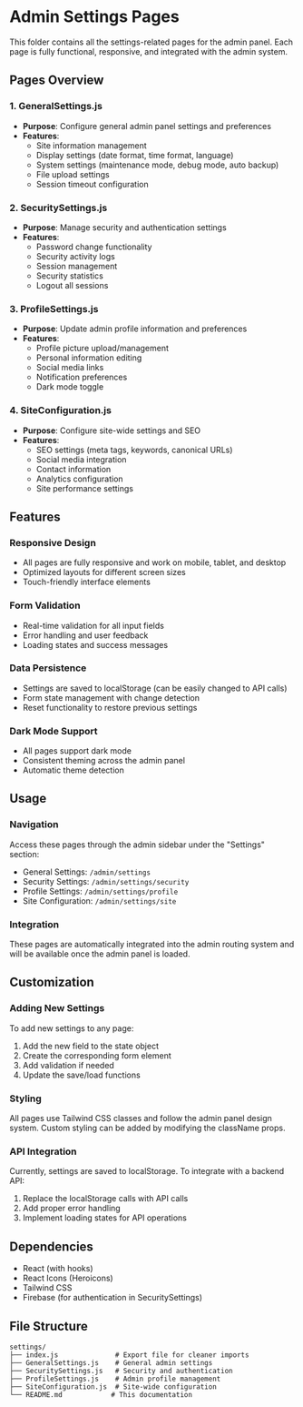 # Admin Settings Pages

This folder contains all the settings-related pages for the admin panel. Each page is fully functional, responsive, and integrated with the admin system.

## Pages Overview

### 1. GeneralSettings.js
- **Purpose**: Configure general admin panel settings and preferences
- **Features**:
  - Site information management
  - Display settings (date format, time format, language)
  - System settings (maintenance mode, debug mode, auto backup)
  - File upload settings
  - Session timeout configuration

### 2. SecuritySettings.js
- **Purpose**: Manage security and authentication settings
- **Features**:
  - Password change functionality
  - Security activity logs
  - Session management
  - Security statistics
  - Logout all sessions

### 3. ProfileSettings.js
- **Purpose**: Update admin profile information and preferences
- **Features**:
  - Profile picture upload/management
  - Personal information editing
  - Social media links
  - Notification preferences
  - Dark mode toggle

### 4. SiteConfiguration.js
- **Purpose**: Configure site-wide settings and SEO
- **Features**:
  - SEO settings (meta tags, keywords, canonical URLs)
  - Social media integration
  - Contact information
  - Analytics configuration
  - Site performance settings

## Features

### Responsive Design
- All pages are fully responsive and work on mobile, tablet, and desktop
- Optimized layouts for different screen sizes
- Touch-friendly interface elements

### Form Validation
- Real-time validation for all input fields
- Error handling and user feedback
- Loading states and success messages

### Data Persistence
- Settings are saved to localStorage (can be easily changed to API calls)
- Form state management with change detection
- Reset functionality to restore previous settings

### Dark Mode Support
- All pages support dark mode
- Consistent theming across the admin panel
- Automatic theme detection

## Usage

### Navigation
Access these pages through the admin sidebar under the "Settings" section:
- General Settings: `/admin/settings`
- Security Settings: `/admin/settings/security`
- Profile Settings: `/admin/settings/profile`
- Site Configuration: `/admin/settings/site`

### Integration
These pages are automatically integrated into the admin routing system and will be available once the admin panel is loaded.

## Customization

### Adding New Settings
To add new settings to any page:
1. Add the new field to the state object
2. Create the corresponding form element
3. Add validation if needed
4. Update the save/load functions

### Styling
All pages use Tailwind CSS classes and follow the admin panel design system. Custom styling can be added by modifying the className props.

### API Integration
Currently, settings are saved to localStorage. To integrate with a backend API:
1. Replace the localStorage calls with API calls
2. Add proper error handling
3. Implement loading states for API operations

## Dependencies

- React (with hooks)
- React Icons (Heroicons)
- Tailwind CSS
- Firebase (for authentication in SecuritySettings)

## File Structure

```
settings/
├── index.js              # Export file for cleaner imports
├── GeneralSettings.js    # General admin settings
├── SecuritySettings.js   # Security and authentication
├── ProfileSettings.js    # Admin profile management
├── SiteConfiguration.js  # Site-wide configuration
└── README.md            # This documentation
``` 